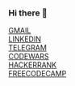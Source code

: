 ### Hi there 👋

[GMAIL](mailto:ea.musaev@gmail.com)<br/>
[LINKEDIN](https://www.linkedin.com/in/lnmsv)<br/>
[TELEGRAM](https://t.me/lnmsvxo)<br/>
[CODEWARS](https://www.codewars.com/users/lnmsv)<br/>
[HACKERRANK](https://www.hackerrank.com/ea_musaev)<br/>
[FREECODECAMP](https://www.freecodecamp.org/lnmsv)<br/>

<!--
**lnmsv/lnmsv** is a ✨ _special_ ✨ repository because its `README.md` (this file) appears on your GitHub profile.

Here are some ideas to get you started:

- 🔭 I’m currently working on ...
- 🌱 I’m currently learning ...
- 👯 I’m looking to collaborate on ...
- 🤔 I’m looking for help with ...
- 💬 Ask me about ...
- 📫 How to reach me: ...
- 😄 Pronouns: ...
- ⚡ Fun fact: ...
-->
